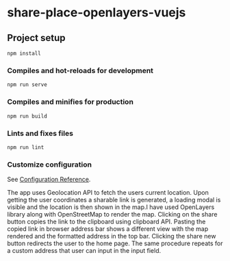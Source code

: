 # share-place-openlayers-vuejs

## Project setup
```
npm install
```

### Compiles and hot-reloads for development
```
npm run serve
```

### Compiles and minifies for production
```
npm run build
```

### Lints and fixes files
```
npm run lint
```

### Customize configuration
See [Configuration Reference](https://cli.vuejs.org/config/).

The app uses Geolocation API to fetch the users current location. Upon getting the user coordinates a sharable link is generated, a loading modal is visible and the location is then shown in the map.I have used OpenLayers library along with OpenStreetMap to render the map. Clicking on the share button copies the link to the clipboard using clipboard API.  Pasting the copied link in browser address bar shows a different view with the map rendered and the formatted address in the top bar. Clicking the share new button redirects the user to the home page.  The same procedure repeats for a custom address that user can input in the input field.
